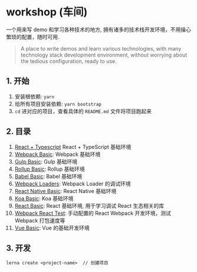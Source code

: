 # workshop (车间)

一个用来写 demo 和学习各种技术的地方, 拥有诸多的技术栈开发环境，不用操心繁琐的配置，随时可用.

> A place to write demos and learn various technologies, with many technology stack development environment, without worrying about the tedious configuration, ready to use.

## 1. 开始

1. 安装根依赖: `yarn`
2. 给所有项目安装依赖: `yarn bootstrap`
3. `cd` 进对应的项目，查看具体的 `README.md` 文件将项目跑起来

## 2. 目录

1. [React + Typescript](/packages/react-typescript) React + TypeScript 基础环境
2. [Webpack Basic](/packages/webpack-basic): Webpack 基础环境
3. [Gulp Basic](/packages/gulp-basic): Gulp 基础环境
4. [Rollup Basic](/packages/rollup-basic): Rollup 基础环境
5. [Babel Basic](/packages/babel-basic): Babel 基础环境
6. [Webpack Loaders](/packages/webpack-loaders): Webpack Loader 的调试环境
7. [React Native Basic](/packages/RNBasic): React Native 基础环境
8. [Koa Basic](/packages/koa-basic): Koa 基础环境
9. [React Basic](/packages/react-basic): React 基础环境, 用于学习调试 React 生态相关的库
10. [Webpack React Test](/packages/webpack-react-test): 手动配置的 React Webpack 开发环境，测试 Webpack 打包速度等
11. [Vue Basic](/packages/vue-basic): Vue 的基础开发环境

## 3. 开发

```shell
lerna create <project-name>  // 创建项目
```
